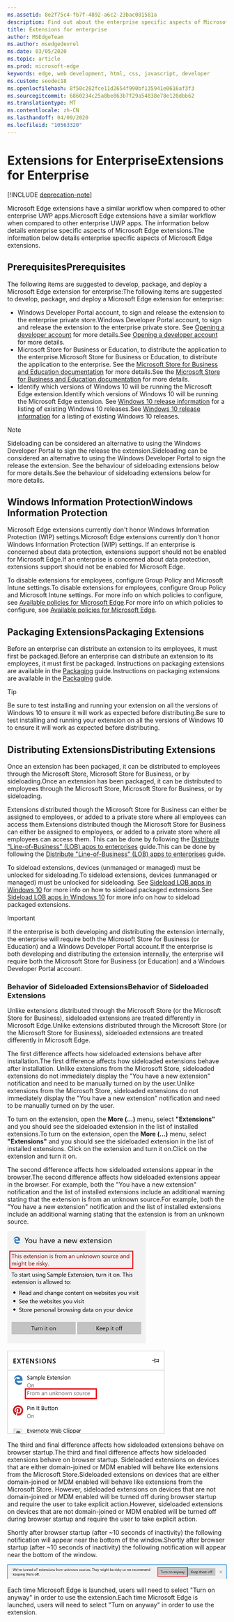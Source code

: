 ```yaml
---
ms.assetid: 8e2f75c4-fb7f-4892-a6c2-23bac081581a
description: Find out about the enterprise specific aspects of Microsoft Edge Extensions, and see how they're similar to UWP apps.
title: Extensions for enterprise
author: MSEdgeTeam
ms.author: msedgedevrel
ms.date: 03/05/2020
ms.topic: article
ms.prod: microsoft-edge
keywords: edge, web development, html, css, javascript, developer
ms.custom: seodec18
ms.openlocfilehash: 8f50c282fce11d2654f990bf135941e0616af3f3
ms.sourcegitcommit: 6860234c25a8be863b7f29a54838e78e120dbb62
ms.translationtype: MT
ms.contentlocale: zh-CN
ms.lasthandoff: 04/09/2020
ms.locfileid: "10563320"
---
```

# <span data-ttu-id="a6363-104">Extensions for Enterprise</span><span class="sxs-lookup"><span data-stu-id="a6363-104">Extensions for Enterprise</span></span>  

[!INCLUDE [deprecation-note](includes/deprecation-note.md)]  

<span data-ttu-id="a6363-105">Microsoft Edge extensions have a similar workflow when compared to other enterprise UWP apps.</span><span class="sxs-lookup"><span data-stu-id="a6363-105">Microsoft Edge extensions have a similar workflow when compared to other enterprise UWP apps.</span></span> <span data-ttu-id="a6363-106">The information below details enterprise specific aspects of Microsoft Edge extensions.</span><span class="sxs-lookup"><span data-stu-id="a6363-106">The information below details enterprise specific aspects of Microsoft Edge extensions.</span></span>

## <span data-ttu-id="a6363-107">Prerequisites</span><span class="sxs-lookup"><span data-stu-id="a6363-107">Prerequisites</span></span>
<span data-ttu-id="a6363-108">The following items are suggested to develop, package, and deploy a Microsoft Edge extension for enterprise:</span><span class="sxs-lookup"><span data-stu-id="a6363-108">The following items are suggested to develop, package, and deploy a Microsoft Edge extension for enterprise:</span></span>

+ <span data-ttu-id="a6363-109">Windows Developer Portal account, to sign and release the extension to the enterprise private store.</span><span class="sxs-lookup"><span data-stu-id="a6363-109">Windows Developer Portal account, to sign and release the extension to the enterprise private store.</span></span> <span data-ttu-id="a6363-110">See [Opening a developer account](/windows/uwp/publish/opening-a-developer-account) for more details.</span><span class="sxs-lookup"><span data-stu-id="a6363-110">See [Opening a developer account](/windows/uwp/publish/opening-a-developer-account) for more details.</span></span>
+ <span data-ttu-id="a6363-111">Microsoft Store for Business or Education, to distribute the application to the enterprise.</span><span class="sxs-lookup"><span data-stu-id="a6363-111">Microsoft Store for Business or Education, to distribute the application to the enterprise.</span></span> <span data-ttu-id="a6363-112">See the [Microsoft Store for Business and Education documentation](/microsoft-store/) for more details.</span><span class="sxs-lookup"><span data-stu-id="a6363-112">See the [Microsoft Store for Business and Education documentation](/microsoft-store/) for more details.</span></span>
+ <span data-ttu-id="a6363-113">Identify which versions of Windows 10 will be running the Microsoft Edge extension.</span><span class="sxs-lookup"><span data-stu-id="a6363-113">Identify which versions of Windows 10 will be running the Microsoft Edge extension.</span></span> <span data-ttu-id="a6363-114">See [Windows 10 release information](https://www.microsoft.com/itpro/windows-10/release-information) for a listing of existing Windows 10 releases.</span><span class="sxs-lookup"><span data-stu-id="a6363-114">See [Windows 10 release information](https://www.microsoft.com/itpro/windows-10/release-information) for a listing of existing Windows 10 releases.</span></span>

> [!NOTE]
> <span data-ttu-id="a6363-115">Sideloading can be considered an alternative to using the Windows Developer Portal to sign the release the extension.</span><span class="sxs-lookup"><span data-stu-id="a6363-115">Sideloading can be considered an alternative to using the Windows Developer Portal to sign the release the extension.</span></span> <span data-ttu-id="a6363-116">See the behaviour of sideloading extensions below for more details.</span><span class="sxs-lookup"><span data-stu-id="a6363-116">See the behaviour of sideloading extensions below for more details.</span></span>

## <span data-ttu-id="a6363-117">Windows Information Protection</span><span class="sxs-lookup"><span data-stu-id="a6363-117">Windows Information Protection</span></span>
<span data-ttu-id="a6363-118">Microsoft Edge extensions currently don't honor Windows Information Protection (WIP) settings.</span><span class="sxs-lookup"><span data-stu-id="a6363-118">Microsoft Edge extensions currently don't honor Windows Information Protection (WIP) settings.</span></span> <span data-ttu-id="a6363-119">If an enterprise is concerned about data protection, extensions support should not be enabled for Microsoft Edge.</span><span class="sxs-lookup"><span data-stu-id="a6363-119">If an enterprise is concerned about data protection, extensions support should not be enabled for Microsoft Edge.</span></span>

<span data-ttu-id="a6363-120">To disable extensions for employees, configure Group Policy and Microsoft Intune settings.</span><span class="sxs-lookup"><span data-stu-id="a6363-120">To disable extensions for employees, configure Group Policy and Microsoft Intune settings.</span></span> <span data-ttu-id="a6363-121">For more info on which policies to configure, see [Available policies for Microsoft Edge](https://technet.microsoft.com/itpro/microsoft-edge/available-policies).</span><span class="sxs-lookup"><span data-stu-id="a6363-121">For more info on which policies to configure, see [Available policies for Microsoft Edge](https://technet.microsoft.com/itpro/microsoft-edge/available-policies).</span></span>

## <span data-ttu-id="a6363-122">Packaging Extensions</span><span class="sxs-lookup"><span data-stu-id="a6363-122">Packaging Extensions</span></span>
<span data-ttu-id="a6363-123">Before an enterprise can distribute an extension to its employees, it must first be packaged.</span><span class="sxs-lookup"><span data-stu-id="a6363-123">Before an enterprise can distribute an extension to its employees, it must first be packaged.</span></span> <span data-ttu-id="a6363-124">Instructions on packaging extensions are available in the [Packaging](./guides/packaging.md) guide.</span><span class="sxs-lookup"><span data-stu-id="a6363-124">Instructions on packaging extensions are available in the [Packaging](./guides/packaging.md) guide.</span></span>

> [!TIP]
> <span data-ttu-id="a6363-125">Be sure to test installing and running your extension on all the versions of Windows 10 to ensure it will work as expected before distributing.</span><span class="sxs-lookup"><span data-stu-id="a6363-125">Be sure to test installing and running your extension on all the versions of Windows 10 to ensure it will work as expected before distributing.</span></span>

## <span data-ttu-id="a6363-126">Distributing Extensions</span><span class="sxs-lookup"><span data-stu-id="a6363-126">Distributing Extensions</span></span>
<span data-ttu-id="a6363-127">Once an extension has been packaged, it can be distributed to employees through the Microsoft Store, Microsoft Store for Business, or by sideloading.</span><span class="sxs-lookup"><span data-stu-id="a6363-127">Once an extension has been packaged, it can be distributed to employees through the Microsoft Store, Microsoft Store for Business, or by sideloading.</span></span>

<span data-ttu-id="a6363-128">Extensions distributed though the Microsoft Store for Business can either be assigned to employees, or added to a private store where all employees can access them.</span><span class="sxs-lookup"><span data-stu-id="a6363-128">Extensions distributed though the Microsoft Store for Business can either be assigned to employees, or added to a private store where all employees can access them.</span></span> <span data-ttu-id="a6363-129">This can be done by following the [Distribute "Line-of-Business" (LOB) apps to enterprises](https://msdn.microsoft.com/windows/uwp/publish/distribute-lob-apps-to-enterprises) guide.</span><span class="sxs-lookup"><span data-stu-id="a6363-129">This can be done by following the [Distribute "Line-of-Business" (LOB) apps to enterprises](https://msdn.microsoft.com/windows/uwp/publish/distribute-lob-apps-to-enterprises) guide.</span></span>

<span data-ttu-id="a6363-130">To sideload extensions, devices (unmanaged or managed) must be unlocked for sideloading.</span><span class="sxs-lookup"><span data-stu-id="a6363-130">To sideload extensions, devices (unmanaged or managed) must be unlocked for sideloading.</span></span> <span data-ttu-id="a6363-131">See [Sideload LOB apps in Windows 10](https://technet.microsoft.com/itpro/windows/deploy/sideload-apps-in-windows-10) for more info on how to sideload packaged extensions.</span><span class="sxs-lookup"><span data-stu-id="a6363-131">See [Sideload LOB apps in Windows 10](https://technet.microsoft.com/itpro/windows/deploy/sideload-apps-in-windows-10) for more info on how to sideload packaged extensions.</span></span>

> [!IMPORTANT]
> <span data-ttu-id="a6363-132">If the enterprise is both developing and distributing the extension internally, the enterprise will require both the Microsoft Store for Business (or Education) and a Windows Developer Portal account.</span><span class="sxs-lookup"><span data-stu-id="a6363-132">If the enterprise is both developing and distributing the extension internally, the enterprise will require both the Microsoft Store for Business (or Education) and a Windows Developer Portal account.</span></span>

### <span data-ttu-id="a6363-133">Behavior of Sideloaded Extensions</span><span class="sxs-lookup"><span data-stu-id="a6363-133">Behavior of Sideloaded Extensions</span></span>
<span data-ttu-id="a6363-134">Unlike extensions distributed through the Microsoft Store (or the Microsoft Store for Business), sideloaded extensions are treated differently in Microsoft Edge.</span><span class="sxs-lookup"><span data-stu-id="a6363-134">Unlike extensions distributed through the Microsoft Store (or the Microsoft Store for Business), sideloaded extensions are treated differently in Microsoft Edge.</span></span>

<span data-ttu-id="a6363-135">The first difference affects how sideloaded extensions behave after installation.</span><span class="sxs-lookup"><span data-stu-id="a6363-135">The first difference affects how sideloaded extensions behave after installation.</span></span> <span data-ttu-id="a6363-136">Unlike extensions from the Microsoft Store, sideloaded extensions do not immediately display the "You have a new extension" notification and need to be manually turned on by the user.</span><span class="sxs-lookup"><span data-stu-id="a6363-136">Unlike extensions from the Microsoft Store, sideloaded extensions do not immediately display the "You have a new extension" notification and need to be manually turned on by the user.</span></span>

<span data-ttu-id="a6363-137">To turn on the extension, open the **More (...)** menu, select **"Extensions"** and you should see the sideloaded extension in the list of installed extensions.</span><span class="sxs-lookup"><span data-stu-id="a6363-137">To turn on the extension, open the **More (...)** menu, select **"Extensions"** and you should see the sideloaded extension in the list of installed extensions.</span></span> <span data-ttu-id="a6363-138">Click on the extension and turn it on.</span><span class="sxs-lookup"><span data-stu-id="a6363-138">Click on the extension and turn it on.</span></span>

<span data-ttu-id="a6363-139">The second difference affects how sideloaded extensions appear in the browser.</span><span class="sxs-lookup"><span data-stu-id="a6363-139">The second difference affects how sideloaded extensions appear in the browser.</span></span> <span data-ttu-id="a6363-140">For example, both the "You have a new extension" notification and the list of installed extensions include an additional warning stating that the extension is from an unknown source.</span><span class="sxs-lookup"><span data-stu-id="a6363-140">For example, both the "You have a new extension" notification and the list of installed extensions include an additional warning stating that the extension is from an unknown source.</span></span>

![sideload warning 1](./media/sideload-permissionflyout.PNG)

![sideload warning 2](./media/sideload-l1warning.PNG)

<span data-ttu-id="a6363-143">The third and final difference affects how sideloaded extensions behave on browser startup.</span><span class="sxs-lookup"><span data-stu-id="a6363-143">The third and final difference affects how sideloaded extensions behave on browser startup.</span></span> <span data-ttu-id="a6363-144">Sideloaded extensions on devices that are either domain-joined or MDM enabled will behave like extensions from the Microsoft Store.</span><span class="sxs-lookup"><span data-stu-id="a6363-144">Sideloaded extensions on devices that are either domain-joined or MDM enabled will behave like extensions from the Microsoft Store.</span></span> <span data-ttu-id="a6363-145">However, sideloaded extensions on devices that are not domain-joined or MDM enabled will be turned off during browser startup and require the user to take explicit action.</span><span class="sxs-lookup"><span data-stu-id="a6363-145">However, sideloaded extensions on devices that are not domain-joined or MDM enabled will be turned off during browser startup and require the user to take explicit action.</span></span>

<span data-ttu-id="a6363-146">Shortly after browser startup (after ~10 seconds of inactivity) the following notification will appear near the bottom of the window.</span><span class="sxs-lookup"><span data-stu-id="a6363-146">Shortly after browser startup (after ~10 seconds of inactivity) the following notification will appear near the bottom of the window.</span></span>

![sideload notification](./media/sideload-scareUI.PNG)

<span data-ttu-id="a6363-148">Each time Microsoft Edge is launched, users will need to select "Turn on anyway" in order to use the extension.</span><span class="sxs-lookup"><span data-stu-id="a6363-148">Each time Microsoft Edge is launched, users will need to select "Turn on anyway" in order to use the extension.</span></span>
